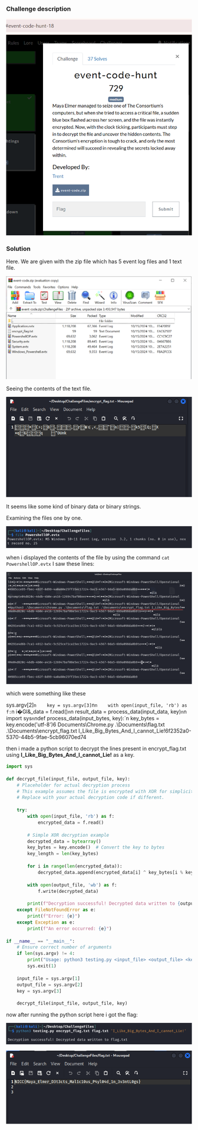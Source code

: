 ### Challenge description
![description](./images/1.png)

### Solution
Here. We are given with the zip file which has 5 event log files and 1 text file.

![solution](./images/2.png) 

Seeing the contents of the text file. 

![contents](./images/3.PNG)

It seems like some kind of binary data or binary strings. 

Examining the files one by one.

![examining](./images/4.PNG)

when i displayed the contents of the file by using the command `cat PowershellOP.evtx` I saw these lines:

![lines](./images/5.png)

which were something like these

sys.argv[2]`n    key = sys.argv[3]`n`n    with open(input_file, 'rb') as f:`n        i�Gl&_data = f.read()`n`n    result_data = process_data(input_data, key)`n`n 	 
import sys`n`ndef process_data(input_bytes, key):`n    key_bytes = key.encode('utf-8')6
Documents\Chrome.py .\Documents\flag.txt .\Documents\encrypt_flag.txt I_Like_Big_Bytes_And_I_cannot_Lie!6f2352a0-5370-44b5-9fae-5cb96070ed74

then i made a python script to decrypt the lines present in encrypt_flag.txt using __I_Like_Big_Bytes_And_I_cannot_Lie!__ as a key.

<!--![script](./images/6.PNG)-->

```python
import sys

def decrypt_file(input_file, output_file, key):
    # Placeholder for actual decryption process
    # This example assumes the file is encrypted with XOR for simplicity.
    # Replace with your actual decryption code if different.
    
    try:
        with open(input_file, 'rb') as f:
            encrypted_data = f.read()
        
        # Simple XOR decryption example
        decrypted_data = bytearray()
        key_bytes = key.encode()  # Convert the key to bytes
        key_length = len(key_bytes)
        
        for i in range(len(encrypted_data)):
            decrypted_data.append(encrypted_data[i] ^ key_bytes[i % key_length])

        with open(output_file, 'wb') as f:
            f.write(decrypted_data)
        
        print(f"Decryption successful! Decrypted data written to {output_file}")
    except FileNotFoundError as e:
        print(f"Error: {e}")
    except Exception as e:
        print(f"An error occurred: {e}")

if __name__ == "__main__":
    # Ensure correct number of arguments
    if len(sys.argv) != 4:
        print("Usage: python3 testing.py <input_file> <output_file> <key>")
        sys.exit(1)
    
    input_file = sys.argv[1]
    output_file = sys.argv[2]
    key = sys.argv[3]

    decrypt_file(input_file, output_file, key)
```

now after running the python script here i got the flag:

 ![command](./images/7.PNG)

 ![final flag](./images/8.PNG) 
